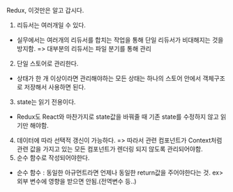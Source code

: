 Redux, 이것만은 알고 갑시다.
1. 리듀서는 여러개일 수 있다.
 - 실무에서는 여러개의 리듀서를 합치는 작업을 통해 단일 리듀서가 비대해지는 것을 방지함.
   => 대부분의 리듀서는 파일 분기를 통해 관리
2. 단일 스토어로 관리한다.
 - 상태가 한 개 이상이라면 관리해야하는 모든 상태는 하나의 스토어 안에서 객체구조로 저장해서 사용하면 된다.
3. state는 읽기 전용이다.
  - Redux도 React와 마찬가지로 state값을 바꿔줄 때 기존 state를 수정하지 않고 읽기만 해야함.
4. 데이터에 따라 선택적 갱신이 가능하다.
  => 따라서 관련 컴포넌트가 Context처럼 관련 값을 가지고 있는 모든 컴포넌트가 렌더링 되지 않도록 관리되어야함.
5. 순수 함수로 작성되어야한다.
  - 순수 함수 : 동일한 아규먼트라면 언제나 동일한 return값을 주어야한다는 것.
    ex> 외부 변수에 영향을 받으면 안됨.(전역변수 등..)